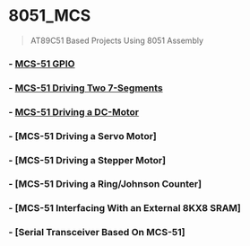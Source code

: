 # 8051_MCS
> AT89C51 Based Projects Using 8051 Assembly

### - [MCS-51 GPIO](https://github.com/ahmed79ramdan/8051_MCS/tree/master/GPIO)
### - [MCS-51 Driving Two 7-Segments](https://github.com/ahmed79ramdan/8051_MCS/tree/master/MCS-51%20Driving%20Two%207-Segments)
### - [MCS-51 Driving a DC-Motor](https://github.com/ahmed79ramdan/8051_MCS/tree/master/MCS-51%20Driving%20A%20DC-Motor)
### - [MCS-51 Driving a Servo Motor]
### - [MCS-51 Driving a Stepper Motor]
### - [MCS-51 Driving a Ring/Johnson Counter]
### - [MCS-51 Interfacing With an External 8KX8 SRAM]
### - [Serial Transceiver Based On MCS-51]
